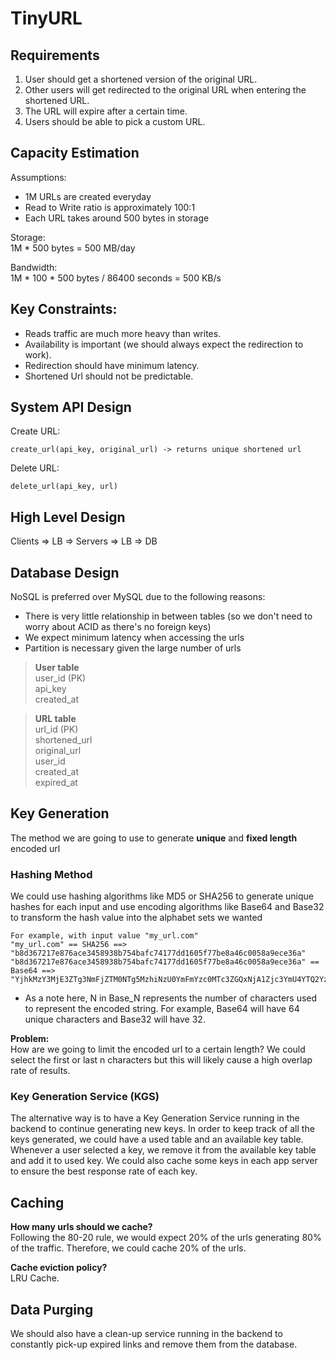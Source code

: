 # TinyURL

## Requirements
1. User should get a shortened version of the original URL.
2. Other users will get redirected to the original URL when entering the shortened URL.
3. The URL will expire after a certain time.
4. Users should be able to pick a custom URL.

## Capacity Estimation
Assumptions:
* 1M URLs are created everyday
* Read to Write ratio is approximately 100:1
* Each URL takes around 500 bytes in storage

Storage:\
1M * 500 bytes = 500 MB/day

Bandwidth:\
1M * 100 * 500 bytes / 86400 seconds = 500 KB/s

## Key Constraints:
* Reads traffic are much more heavy than writes.
* Availability is important (we should always expect the redirection to work).
* Redirection should have minimum latency.
* Shortened Url should not be predictable.

## System API Design
Create URL:
```
create_url(api_key, original_url) -> returns unique shortened url
```

Delete URL:
```
delete_url(api_key, url)
```

## High Level Design
Clients => LB => Servers => LB => DB

## Database Design
NoSQL is preferred over MySQL due to the following reasons:
* There is very little relationship in between tables (so we don't need to worry about ACID as there's no foreign keys)
* We expect minimum latency when accessing the urls
* Partition is necessary given the large number of urls

> **User table**\
> user_id (PK)\
> api_key\
> created_at

> **URL table**\
> url_id (PK)\
> shortened_url\
> original_url\
> user_id\
> created_at\
> expired_at

## Key Generation
The method we are going to use to generate **unique** and **fixed length** encoded url

### Hashing Method
We could use hashing algorithms like MD5 or SHA256 to generate unique hashes for each input
and use encoding algorithms like Base64 and Base32 to transform the hash value into the alphabet sets we wanted

```
For example, with input value "my_url.com"
"my_url.com" == SHA256 ==> "b8d367217e876ace3458938b754bafc74177dd1605f77be8a46c0058a9ece36a"
"b8d367217e876ace3458938b754bafc74177dd1605f77be8a46c0058a9ece36a" == Base64 ==> "YjhkMzY3MjE3ZTg3NmFjZTM0NTg5MzhiNzU0YmFmYzc0MTc3ZGQxNjA1Zjc3YmU4YTQ2YzAwNThhOWVjZTM2YQ=="
```
* As a note here, N in Base_N represents the number of characters used to represent the encoded string. For example, Base64 will have 64 unique characters and Base32 will have 32.

**Problem:** \
How are we going to limit the encoded url to a certain length? We could select the first or last n characters but this will likely cause a high overlap rate of results.

### Key Generation Service (KGS)
The alternative way is to have a Key Generation Service running in the backend to continue generating new keys.
In order to keep track of all the keys generated, we could have a used table and an available key table. Whenever a user selected a key, we remove it from the available key table and add it to used key.
We could also cache some keys in each app server to ensure the best response rate of each key.

## Caching
**How many urls should we cache?**\
Following the 80-20 rule, we would expect 20% of the urls generating 80% of the traffic. Therefore, we could cache 20% of the urls.

**Cache eviction policy?**\
LRU Cache.

## Data Purging
We should also have a clean-up service running in the backend to constantly pick-up expired links and remove them from the database.
